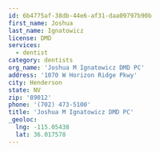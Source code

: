 ```yaml
---
id: 6b4775af-38db-44e6-af31-daa09797b90b
first_name: Joshua
last_name: Ignatowicz
license: DMD
services:
  - dentist
category: dentists
org_name: 'Joshua M Ignatowicz DMD PC'
address: '1070 W Horizon Ridge Pkwy'
city: Henderson
state: NV
zip: '89012'
phone: '(702) 473-5100'
title: 'Joshua M Ignatowicz DMD PC'
_geoloc:
  lng: -115.05438
  lat: 36.017578
---
```

